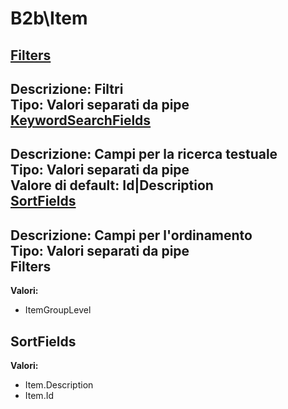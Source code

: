 # B2b\Item
[Filters](#filters)	 
----
**Descrizione:** Filtri	 
**Tipo:** Valori separati da pipe	 
[KeywordSearchFields](#keywordsearchfields)	 
----
**Descrizione:** Campi per la ricerca testuale	 
**Tipo:** Valori separati da pipe	 
**Valore di default:** Id&#124;Description	 
[SortFields](#sortfields)	 
----
**Descrizione:** Campi per l'ordinamento	 
**Tipo:** Valori separati da pipe	 
Filters 
-----

**Valori:**
* ItemGroupLevel



SortFields 
-----

**Valori:**
* Item.Description
* Item.Id

